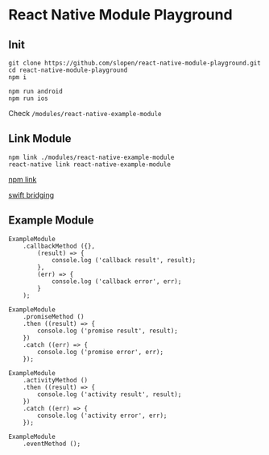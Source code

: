 # React Native Module Playground

## Init

```
git clone https://github.com/slopen/react-native-module-playground.git
cd react-native-module-playground
npm i

npm run android
npm run ios

```

Check `/modules/react-native-example-module`


## Link Module

```
npm link ./modules/react-native-example-module
react-native link react-native-example-module
```

[npm link](https://docs.npmjs.com/cli/link)

[swift bridging](https://gist.github.com/robertjpayne/855fdb15d5ceca12f6c5)


## Example Module

```
ExampleModule
    .callbackMethod ({},
        (result) => {
            console.log ('callback result', result);
        },
        (err) => {
            console.log ('callback error', err);
        }
    );

ExampleModule
    .promiseMethod ()
    .then ((result) => {
        console.log ('promise result', result);
    })
    .catch ((err) => {
        console.log ('promise error', err);
    });

ExampleModule
    .activityMethod ()
    .then ((result) => {
        console.log ('activity result', result);
    })
    .catch ((err) => {
        console.log ('activity error', err);
    });

ExampleModule
    .eventMethod ();

```